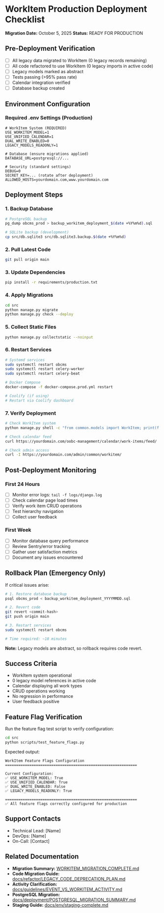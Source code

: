 # WorkItem Production Deployment Checklist

**Migration Date:** October 5, 2025
**Status:** READY FOR PRODUCTION

## Pre-Deployment Verification

- [ ] All legacy data migrated to WorkItem (0 legacy records remaining)
- [ ] All code refactored to use WorkItem (0 legacy imports in active code)
- [ ] Legacy models marked as abstract
- [ ] Tests passing (>95% pass rate)
- [ ] Calendar integration verified
- [ ] Database backup created

## Environment Configuration

### Required .env Settings (Production)

```env
# WorkItem System (REQUIRED)
USE_WORKITEM_MODEL=1
USE_UNIFIED_CALENDAR=1
DUAL_WRITE_ENABLED=0
LEGACY_MODELS_READONLY=1

# Database (ensure migrations applied)
DATABASE_URL=postgresql://...

# Security (standard settings)
DEBUG=0
SECRET_KEY=... (rotate after deployment)
ALLOWED_HOSTS=yourdomain.com,www.yourdomain.com
```

## Deployment Steps

### 1. Backup Database

```bash
# PostgreSQL backup
pg_dump obcms_prod > backup_workitem_deployment_$(date +%Y%m%d).sql

# SQLite backup (development)
cp src/db.sqlite3 src/db.sqlite3.backup.$(date +%Y%m%d)
```

### 2. Pull Latest Code

```bash
git pull origin main
```

### 3. Update Dependencies

```bash
pip install -r requirements/production.txt
```

### 4. Apply Migrations

```bash
cd src
python manage.py migrate
python manage.py check --deploy
```

### 5. Collect Static Files

```bash
python manage.py collectstatic --noinput
```

### 6. Restart Services

```bash
# Systemd services
sudo systemctl restart obcms
sudo systemctl restart celery-worker
sudo systemctl restart celery-beat

# Docker Compose
docker-compose -f docker-compose.prod.yml restart

# Coolify (if using)
# Restart via Coolify dashboard
```

### 7. Verify Deployment

```bash
# Check WorkItem system
python manage.py shell -c "from common.models import WorkItem; print(f'WorkItems: {WorkItem.objects.count()}')"

# Check calendar feed
curl https://yourdomain.com/oobc-management/calendar/work-items/feed/ | jq '.[:2]'

# Check admin access
curl -I https://yourdomain.com/admin/common/workitem/
```

## Post-Deployment Monitoring

### First 24 Hours

- [ ] Monitor error logs: `tail -f logs/django.log`
- [ ] Check calendar page load times
- [ ] Verify work item CRUD operations
- [ ] Test hierarchy navigation
- [ ] Collect user feedback

### First Week

- [ ] Monitor database query performance
- [ ] Review Sentry/error tracking
- [ ] Gather user satisfaction metrics
- [ ] Document any issues encountered

## Rollback Plan (Emergency Only)

If critical issues arise:

```bash
# 1. Restore database backup
psql obcms_prod < backup_workitem_deployment_YYYYMMDD.sql

# 2. Revert code
git revert <commit-hash>
git push origin main

# 3. Restart services
sudo systemctl restart obcms

# Time required: ~10 minutes
```

**Note:** Legacy models are abstract, so rollback requires code revert.

## Success Criteria

- WorkItem system operational
- 0 legacy model references in active code
- Calendar displaying all work types
- CRUD operations working
- No regression in performance
- User feedback positive

## Feature Flag Verification

Run the feature flag test script to verify configuration:

```bash
cd src
python scripts/test_feature_flags.py
```

Expected output:
```
WorkItem Feature Flags Configuration
============================================================

Current Configuration:
✅ USE_WORKITEM_MODEL: True
✅ USE_UNIFIED_CALENDAR: True
✅ DUAL_WRITE_ENABLED: False
✅ LEGACY_MODELS_READONLY: True

============================================================
✅ All feature flags correctly configured for production
```

## Support Contacts

- Technical Lead: [Name]
- DevOps: [Name]
- On-Call: [Contact]

## Related Documentation

- **Migration Summary:** [WORKITEM_MIGRATION_COMPLETE.md](/WORKITEM_MIGRATION_COMPLETE.md)
- **Code Migration Guide:** [docs/refactor/LEGACY_CODE_DEPRECATION_PLAN.md](../refactor/LEGACY_CODE_DEPRECATION_PLAN.md)
- **Activity Clarification:** [docs/guidelines/EVENT_VS_WORKITEM_ACTIVITY.md](../guidelines/EVENT_VS_WORKITEM_ACTIVITY.md)
- **PostgreSQL Migration:** [docs/deployment/POSTGRESQL_MIGRATION_SUMMARY.md](POSTGRESQL_MIGRATION_SUMMARY.md)
- **Staging Guide:** [docs/env/staging-complete.md](../env/staging-complete.md)
